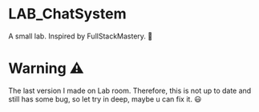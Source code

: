 # LAB_ChatSystem
A small lab. 
Inspired by FullStackMastery. :pray: 
# Warning :warning:
The last version I made on Lab room.
Therefore, this is not up to date and still has some bug, so let try in deep, maybe u can fix it. :smiley:
